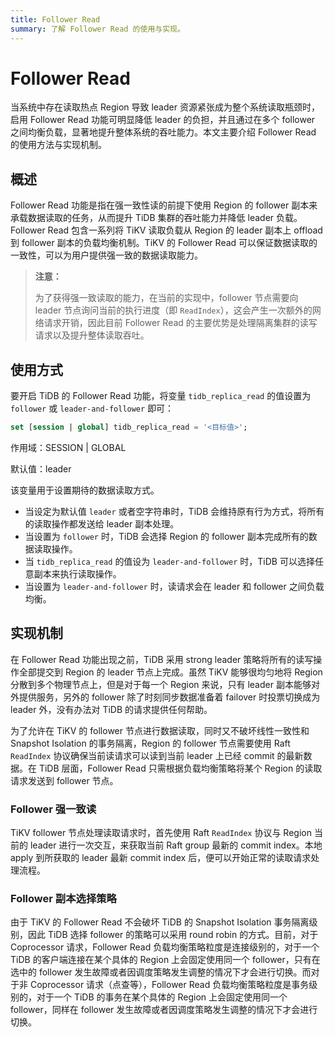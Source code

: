 ```yaml
---
title: Follower Read
summary: 了解 Follower Read 的使用与实现。
---
```


# Follower Read

当系统中存在读取热点 Region 导致 leader 资源紧张成为整个系统读取瓶颈时，启用 Follower Read 功能可明显降低 leader 的负担，并且通过在多个 follower 之间均衡负载，显著地提升整体系统的吞吐能力。本文主要介绍 Follower Read 的使用方法与实现机制。

## 概述

Follower Read 功能是指在强一致性读的前提下使用 Region 的 follower 副本来承载数据读取的任务，从而提升 TiDB 集群的吞吐能力并降低 leader 负载。Follower Read 包含一系列将 TiKV 读取负载从 Region 的 leader 副本上 offload 到 follower 副本的负载均衡机制。TiKV 的 Follower Read 可以保证数据读取的一致性，可以为用户提供强一致的数据读取能力。

> **注意：**
>
> 为了获得强一致读取的能力，在当前的实现中，follower 节点需要向 leader 节点询问当前的执行进度（即 `ReadIndex`），这会产生一次额外的网络请求开销，因此目前 Follower Read 的主要优势是处理隔离集群的读写请求以及提升整体读取吞吐。

## 使用方式

要开启 TiDB 的 Follower Read 功能，将变量 `tidb_replica_read` 的值设置为 `follower` 或 `leader-and-follower` 即可：


```sql
set [session | global] tidb_replica_read = '<目标值>';
```

作用域：SESSION | GLOBAL

默认值：leader

该变量用于设置期待的数据读取方式。

- 当设定为默认值 `leader` 或者空字符串时，TiDB 会维持原有行为方式，将所有的读取操作都发送给 leader 副本处理。
- 当设置为 `follower` 时，TiDB 会选择 Region 的 follower 副本完成所有的数据读取操作。
- 当 `tidb_replica_read` 的值设为 `leader-and-follower` 时，TiDB 可以选择任意副本来执行读取操作。
- 当设置为 `leader-and-follower` 时，读请求会在 leader 和 follower 之间负载均衡。

## 实现机制

在 Follower Read 功能出现之前，TiDB 采用 strong leader 策略将所有的读写操作全部提交到 Region 的 leader 节点上完成。虽然 TiKV 能够很均匀地将 Region 分散到多个物理节点上，但是对于每一个 Region 来说，只有 leader 副本能够对外提供服务，另外的 follower 除了时刻同步数据准备着 failover 时投票切换成为 leader 外，没有办法对 TiDB 的请求提供任何帮助。

为了允许在 TiKV 的 follower 节点进行数据读取，同时又不破坏线性一致性和 Snapshot Isolation 的事务隔离，Region 的 follower 节点需要使用 Raft `ReadIndex` 协议确保当前读请求可以读到当前 leader 上已经 commit 的最新数据。在 TiDB 层面，Follower Read 只需根据负载均衡策略将某个 Region 的读取请求发送到 follower 节点。

### Follower 强一致读

TiKV follower 节点处理读取请求时，首先使用 Raft `ReadIndex` 协议与 Region 当前的 leader 进行一次交互，来获取当前 Raft group 最新的 commit index。本地 apply 到所获取的 leader 最新 commit index 后，便可以开始正常的读取请求处理流程。

### Follower 副本选择策略

由于 TiKV 的 Follower Read 不会破坏 TiDB 的 Snapshot Isolation 事务隔离级别，因此 TiDB 选择 follower 的策略可以采用 round robin 的方式。目前，对于 Coprocessor 请求，Follower Read 负载均衡策略粒度是连接级别的，对于一个 TiDB 的客户端连接在某个具体的 Region 上会固定使用同一个 follower，只有在选中的 follower 发生故障或者因调度策略发生调整的情况下才会进行切换。而对于非 Coprocessor 请求（点查等），Follower Read 负载均衡策略粒度是事务级别的，对于一个 TiDB 的事务在某个具体的 Region 上会固定使用同一个 follower，同样在 follower 发生故障或者因调度策略发生调整的情况下才会进行切换。
